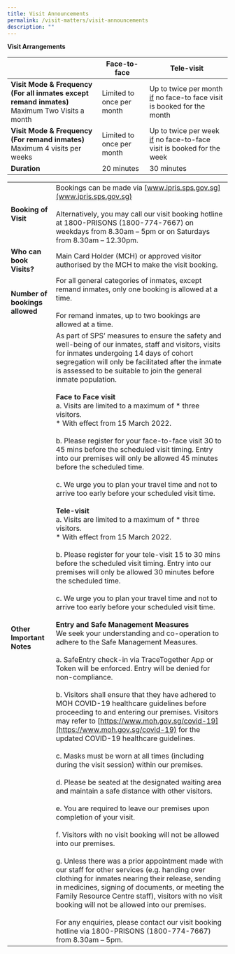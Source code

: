 ```yaml
---
title: Visit Announcements
permalink: /visit-matters/visit-announcements
description: ""
---
```

**Visit Arrangements**

|  |Face-to-face  | Tele-visit  |
| -------- | -------- | -------- |
|**Visit Mode & Frequency<br>(For all inmates except remand inmates)** Maximum Two Visits a month| Limited to once per month |Up to twice per month <u>if</u> no face-to face visit is booked for the month|
|**Visit Mode & Frequency<br>(For remand inmates)** Maximum 4 visits per weeks|Limited to once per month|Up to twice per week <u>if</u> no face-to-face visit is booked for the week|
|**Duration**|20 minutes|30 minutes  |

|  |  |
| -------- | -------- | 
| **Booking of Visit** |Bookings can be made via [www.ipris.sps.gov.sg](www.ipris.sps.gov.sg) <br>&nbsp;<br>Alternatively, you may call our visit booking hotline at 1800-PRISONS (1800-774-7667) on weekdays from 8.30am – 5pm or on Saturdays from 8.30am – 12.30pm. |
|**Who can book Visits?**|Main Card Holder (MCH) or approved visitor authorised by the MCH to make the visit booking. |
|**Number of bookings allowed** |For all general categories of inmates, except remand inmates, only one booking is allowed at a time.<br>&nbsp;<br>For remand inmates, up to two bookings are allowed at a time.|
|**Other Important Notes**|As part of SPS’ measures to ensure the safety and well-being of our inmates, staff and visitors, visits for inmates undergoing 14 days of cohort segregation will only be facilitated after the inmate is assessed to be suitable to join the general inmate population. <br>&nbsp;<br>**Face to Face visit** <br>a.       Visits are limited to a maximum of * three visitors.<br>* With effect from 15 March 2022.<br>&nbsp;<br>b.       Please register for your face-to-face visit 30 to 45 mins before the scheduled visit timing. Entry into our premises will only be allowed 45 minutes before the scheduled time.<br>&nbsp;<br>c.       We urge you to plan your travel time and not to arrive too early before your scheduled visit time.<br>&nbsp;<br>**Tele-visit**<br>a.       Visits are limited to a maximum of * three visitors. <br>* With effect from 15 March 2022.<br>&nbsp;<br>b.       Please register for your tele-visit 15 to 30 mins before the scheduled visit timing. Entry into our premises will only be allowed 30 minutes before the scheduled time.<br>&nbsp;<br>c.      We urge you to plan your travel time and not to arrive too early before your scheduled visit time.<br>&nbsp;<br>**Entry and Safe Management Measures**<br>We seek your understanding and co-operation to adhere to the Safe Management Measures. <br>&nbsp;<br>a.       SafeEntry check-in via TraceTogether App or Token will be enforced. Entry will be denied for non-compliance.<br>&nbsp;<br>b.       Visitors shall ensure that they have adhered to MOH COVID-19 healthcare guidelines before proceeding to and entering our premises. Visitors may refer to [https://www.moh.gov.sg/covid-19](https://www.moh.gov.sg/covid-19) for the updated COVID-19 healthcare guidelines.<br>&nbsp;<br>c.       Masks must be worn at all times (including during the visit session) within our premises.<br>&nbsp;<br>d.       Please be seated at the designated waiting area and maintain a safe distance with other visitors.<br>&nbsp;<br>e.       You are required to leave our premises upon completion of your visit.<br>&nbsp;<br>f.        Visitors with no visit booking will not be allowed into our premises.<br>&nbsp;<br>g.       Unless there was a prior appointment made with our staff for other services (e.g.  handing over clothing for inmates nearing their release, sending in medicines, signing of documents, or meeting the Family Resource Centre staff), visitors with no visit booking will not be allowed into our premises.<br>&nbsp;<br>For any enquiries, please contact our visit booking hotline via 1800-PRISONS (1800-774-7667) from 8.30am – 5pm.  |